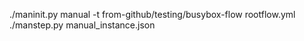 ./maninit.py manual -t from-github/testing/busybox-flow rootflow.yml
./manstep.py manual_instance.json
